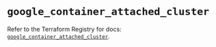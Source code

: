 # `google_container_attached_cluster`

Refer to the Terraform Registry for docs: [`google_container_attached_cluster`](https://registry.terraform.io/providers/hashicorp/google/6.43.0/docs/resources/container_attached_cluster).
